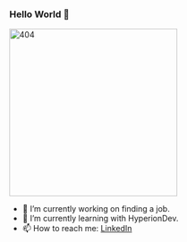 ### Hello World 👋

<img width="300" alt="404" src="https://qph.cf2.quoracdn.net/main-qimg-12d39285bbfeeae9f38332f1c06b3ba6-lq">

- 🔭 I’m currently working on finding a job.
- 🌱 I’m currently learning with HyperionDev.
- 📫 How to reach me: [LinkedIn](https://www.linkedin.com/in/richard-hughes0101010101/)
